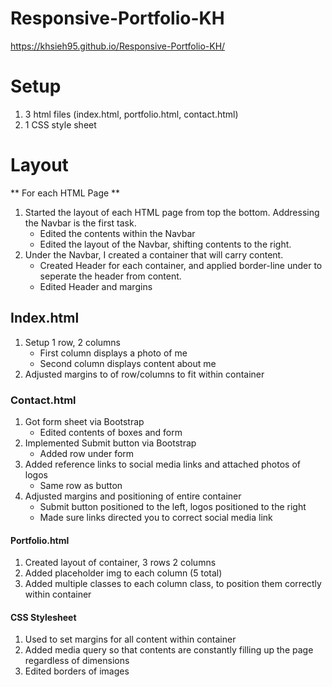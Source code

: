 # Responsive-Portfolio-KH

https://khsieh95.github.io/Responsive-Portfolio-KH/

# Setup 
1. 3 html files (index.html, portfolio.html, contact.html)
2. 1 CSS style sheet

# Layout 
** For each HTML Page ** 
1. Started the layout of each HTML page from top the bottom. Addressing the Navbar is the first task. 
    * Edited the contents within the Navbar
    * Edited the layout of the Navbar, shifting contents to the right. 
2. Under the Navbar, I created a container that will carry content.
    * Created Header for each container, and applied border-line under to seperate the header from content.
    * Edited Header and margins

## Index.html 
1. Setup 1 row, 2 columns
    * First column displays a photo of me
    * Second column displays content about me 
2. Adjusted margins to of row/columns to fit within container

### Contact.html 
1. Got form sheet via Bootstrap 
    * Edited contents of boxes and form 
2. Implemented Submit button via Bootstrap 
    * Added row under form 
3. Added reference links to social media links and attached photos of logos 
    * Same row as button
4. Adjusted margins and positioning of entire container
    * Submit button positioned to the left, logos positioned to the right 
    * Made sure links directed you to correct social media link 

#### Portfolio.html 
1. Created layout of container, 3 rows 2 columns 
2. Added placeholder img to each column (5 total)
3. Added multiple classes to each column class, to position them correctly within container 


#### CSS Stylesheet
1. Used to set margins for all content within container 
2. Added media query so that contents are constantly filling up the page regardless of dimensions
3. Edited borders of images